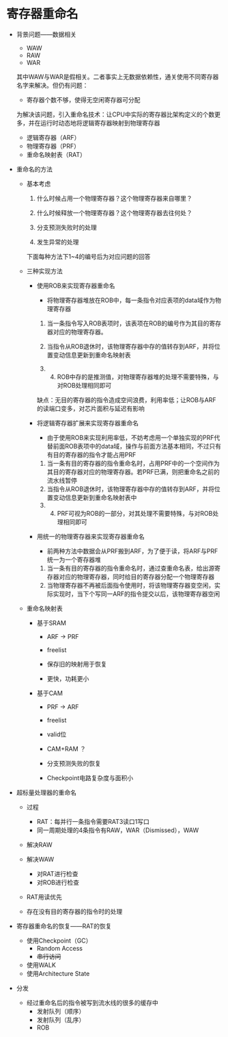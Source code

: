 # 寄存器重命名

+ 背景问题——数据相关

  + WAW
  + RAW
  + WAR

  其中WAW与WAR是假相关。二者事实上无数据依赖性，通关使用不同寄存器名字来解决。但仍有问题：

  + 寄存器个数不够，使得无空闲寄存器可分配
  
  为解决该问题，引入重命名技术：让CPU中实际的寄存器比架构定义的个数更多，并在运行时动态地将逻辑寄存器映射到物理寄存器
  
  + 逻辑寄存器（ARF）
  + 物理寄存器（PRF）
  + 重命名映射表（RAT）

+ 重命名的方法

  + 基本考虑
  	
  	1. 什么时候占用一个物理寄存器？这个物理寄存器来自哪里？
  	
  	2. 什么时候释放一个物理寄存器？这个物理寄存器去往何处？
  	
  	3. 分支预测失败时的处理
  	
  	4. 发生异常的处理
  	
  	下面每种方法下1~4的编号后为对应问题的回答
  	
  + 三种实现方法

    + 使用ROB来实现寄存器重命名
  
      + 将物理寄存器堆放在ROB中，每一条指令对应表项的data域作为物理寄存器
  
    
      1. 当一条指令写入ROB表项时，该表项在ROB的编号作为其目的寄存器对应的物理寄存器。
    
      2. 当指令从ROB退休时，该物理寄存器中存的值转存到ARF，并将位置变动信息更新到重命名映射表
    
      3. 4. ROB中存的是推测值，对物理寄存器堆的处理不需要特殊，与对ROB处理相同即可
    
      缺点：无目的寄存器的指令造成空间浪费，利用率低；让ROB与ARF的读端口变多，对芯片面积与延迟有影响
    
    + 将逻辑寄存器扩展来实现寄存器重命名
    
      + 由于使用ROB来实现利用率低，不妨考虑用一个单独实现的PRF代替前面ROB表项中的data域，操作与前面方法基本相同，不过只有有目的寄存器的指令才能占用PRF
    
      1. 当一条有目的寄存器的指令重命名时，占用PRF中的一个空间作为其目的寄存器对应的物理寄存器。若PRF已满，则把重命名之前的流水线暂停
      2. 当指令从ROB退休时，该物理寄存器中存的值转存到ARF，并将位置变动信息更新到重命名映射表中
      3. 4. PRF可视为ROB的一部分，对其处理不需要特殊，与对ROB处理相同即可
    
    + 用统一的物理寄存器来实现寄存器重命名
    
      + 前两种方法中数据会从PRF搬到ARF，为了便于读，将ARF与PRF统一为一个寄存器堆
    
      1. 当一条有目的寄存器的指令重命名时，通过查重命名表，给出源寄存器对应的物理寄存器，同时给目的寄存器分配一个物理寄存器
      2. 当物理寄存器不再被后面指令使用时，将该物理寄存器变空闲，实际实现时，当下个写同一ARF的指令提交以后，该物理寄存器空闲
  
  + 重命名映射表
  
    + 基于SRAM
  
      + ARF -> PRF
      + freelist
      + 保存旧的映射用于恢复
  
      + 更快，功耗更小
  
    + 基于CAM
  
      + PRF -> ARF
      + freelist
      + valid位
      + CAM+RAM ？
      + 分支预测失败的恢复
  
      + Checkpoint电路复杂度与面积小
  
+ 超标量处理器的重命名

  + 过程
    + RAT：每并行一条指令需要RAT3读口1写口
    + 同一周期处理的4条指令有RAW，WAR（Dismissed），WAW
  + 解决RAW
  
  + 解决WAW
    + 对RAT进行检查
    + 对ROB进行检查
  
  + RAT用读优先
  + 存在没有目的寄存器的指令时的处理

+ 寄存器重命名的恢复——RAT的恢复

  + 使用Checkpoint（GC）
    + Random Access
    + ~~串行访问~~
  + 使用WALK
  + 使用Architecture State

+ 分发
  + 经过重命名后的指令被写到流水线的很多的缓存中
    + 发射队列（顺序）
    + 发射队列（乱序）
    + ROB
